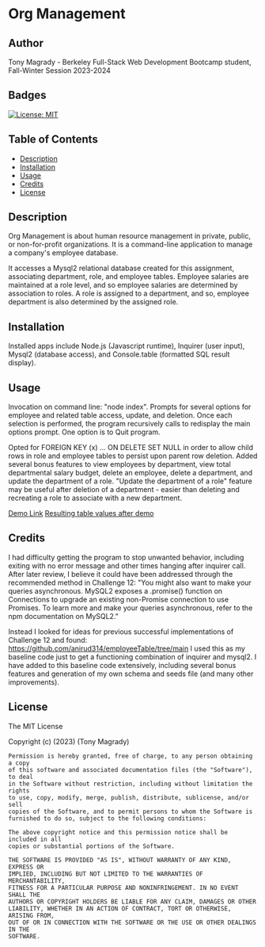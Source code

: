 # Org Management

## Author
Tony Magrady - Berkeley Full-Stack Web Development Bootcamp student, Fall-Winter Session 2023-2024

## Badges
[![License: MIT](https://img.shields.io/badge/License-MIT-yellow.svg)](https://opensource.org/licenses/MIT)

## Table of Contents

- [Description](#description)
- [Installation](#installation)
- [Usage](#usage)
- [Credits](#credits)
- [License](#license)

## Description

Org Management is about  human resource management in private, public, or non-for-profit organizations.
It is a command-line application to manage a company's employee database.

It accesses a Mysql2 relational database created for this assignment, associating department, role, and employee tables. Employee salaries are maintained at a role level, and so employee salaries are determined by association to roles. A role is assigned to a department, and so, employee department is also determined by the assigned role.

## Installation

Installed apps include Node.js (Javascript runtime), Inquirer (user input), Mysql2 (database access), and Console.table (formatted SQL result display).

## Usage

Invocation on command line: "node index".
Prompts for several options for employee and related table access, update, and deletion.
Once each selection is performed, the program recursively calls to redisplay the main options prompt.
One option is to Quit program.

Opted for FOREIGN KEY (x) ... ON DELETE SET NULL in order to allow child rows in role and employee tables to persist upon parent row deletion.
Added several bonus features to view employees by department, view total departmental salary budget, delete an employee, delete a department, and update the department of a role.
"Update the department of a role" feature may be useful after deletion of a department - easier than deleting and recreating a role to associate with a new department.

[Demo Link](https://watch.screencastify.com/v/MCDDVp7sCJT7eALmaN1n)
[Resulting table values after demo](./img/resulting%20table%20values%20after%20demo.jpg)

## Credits

I had difficulty getting the program to stop unwanted behavior, including exiting with no error message and other times hanging after inquirer call. After later review, I believe it could have been addressed through the recommended method in Challenge 12: 
"You might also want to make your queries asynchronous. MySQL2 exposes a .promise() function on Connections to upgrade an existing non-Promise connection to use Promises. To learn more and make your queries asynchronous, refer to the npm documentation on MySQL2."

Instead I looked for ideas for previous successful implementations of Challenge 12 and found:
https://github.com/anirud314/employeeTable/tree/main
I used this as my baseline code just to get a functioning combination of inquirer and mysql2.
I have added to this baseline code extensively, including several bonus features and generation of my own schema and seeds file (and many other improvements).

## License

The MIT License

Copyright (c) (2023) (Tony Magrady)

    Permission is hereby granted, free of charge, to any person obtaining a copy
    of this software and associated documentation files (the "Software"), to deal
    in the Software without restriction, including without limitation the rights
    to use, copy, modify, merge, publish, distribute, sublicense, and/or sell
    copies of the Software, and to permit persons to whom the Software is
    furnished to do so, subject to the following conditions:
    
    The above copyright notice and this permission notice shall be included in all
    copies or substantial portions of the Software.
    
    THE SOFTWARE IS PROVIDED "AS IS", WITHOUT WARRANTY OF ANY KIND, EXPRESS OR
    IMPLIED, INCLUDING BUT NOT LIMITED TO THE WARRANTIES OF MERCHANTABILITY,
    FITNESS FOR A PARTICULAR PURPOSE AND NONINFRINGEMENT. IN NO EVENT SHALL THE
    AUTHORS OR COPYRIGHT HOLDERS BE LIABLE FOR ANY CLAIM, DAMAGES OR OTHER
    LIABILITY, WHETHER IN AN ACTION OF CONTRACT, TORT OR OTHERWISE, ARISING FROM,
    OUT OF OR IN CONNECTION WITH THE SOFTWARE OR THE USE OR OTHER DEALINGS IN THE
    SOFTWARE.